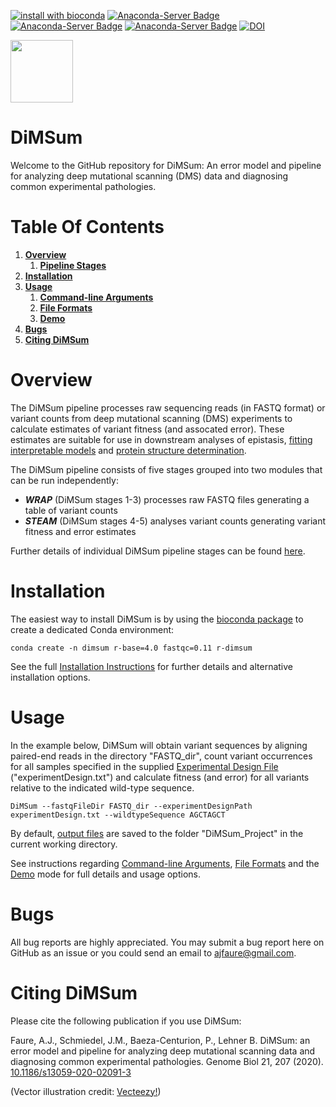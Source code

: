 [![install with bioconda](https://img.shields.io/badge/install%20with-bioconda-brightgreen.svg?style=flat)](http://bioconda.github.io/recipes/r-dimsum/README.html)
[![Anaconda-Server Badge](https://anaconda.org/bioconda/r-dimsum/badges/version.svg?branch=master&kill_cache=1)](https://anaconda.org/bioconda/r-dimsum)
[![Anaconda-Server Badge](https://anaconda.org/bioconda/r-dimsum/badges/latest_release_relative_date.svg?branch=master&kill_cache=1)](https://anaconda.org/bioconda/r-dimsum)
[![Anaconda-Server Badge](https://anaconda.org/bioconda/r-dimsum/badges/downloads.svg?branch=master&kill_cache=1)](https://anaconda.org/bioconda/r-dimsum)
[![DOI](https://zenodo.org/badge/58115412.svg?branch=master&kill_cache=1)](https://zenodo.org/badge/latestdoi/58115412)

<p align="left">
  <img src="./Dumpling.png" width="100">
</p>

# DiMSum

Welcome to the GitHub repository for DiMSum: An error model and pipeline for analyzing deep mutational scanning (DMS) data and diagnosing common experimental pathologies.

# Table Of Contents

1. **[Overview](#overview)**
   1. **[Pipeline Stages](docs/PIPELINE.md)**
1. **[Installation](#installation)**
1. **[Usage](#usage)**
   1. **[Command-line Arguments](docs/ARGUMENTS.md)**
   1. **[File Formats](docs/FILEFORMATS.md)**
   1. **[Demo](docs/DEMO.md)**
1. **[Bugs](#bugs)**
1. **[Citing DiMSum](#citing-dimsum)**

# Overview

The DiMSum pipeline processes raw sequencing reads (in FASTQ format) or variant counts from deep mutational scanning (DMS) experiments to calculate estimates of variant fitness (and assocated error). These estimates are suitable for use in downstream analyses of epistasis, [fitting interpretable models](https://github.com/lehner-lab/MoCHI) and [protein structure determination](https://github.com/lehner-lab/DMS2structure).

The DiMSum pipeline consists of five stages grouped into two modules that can be run independently:

* **_WRAP_** (DiMSum stages 1-3) processes raw FASTQ files generating a table of variant counts
* **_STEAM_** (DiMSum stages 4-5) analyses variant counts generating variant fitness and error estimates

Further details of individual DiMSum pipeline stages can be found [here](docs/PIPELINE.md).

# Installation

The easiest way to install DiMSum is by using the [bioconda package](http://bioconda.github.io/recipes/r-dimsum/README.html) to create a dedicated Conda environment:
```
conda create -n dimsum r-base=4.0 fastqc=0.11 r-dimsum
```

See the full [Installation Instructions](docs/INSTALLATION.md) for further details and alternative installation options.

# Usage

In the example below, DiMSum will obtain variant sequences by aligning paired-end reads in the directory "FASTQ_dir", count variant occurrences for all samples specified in the supplied [Experimental Design File](docs/FILEFORMATS.md#experimental-design-file) ("experimentDesign.txt") and calculate fitness (and error) for all variants relative to the indicated wild-type sequence.
```
DiMSum --fastqFileDir FASTQ_dir --experimentDesignPath experimentDesign.txt --wildtypeSequence AGCTAGCT
```
By default, [output files](docs/FILEFORMATS.md#output-files) are saved to the folder "DiMSum_Project" in the current working directory.

See instructions regarding [Command-line Arguments](docs/ARGUMENTS.md), [File Formats](docs/FILEFORMATS.md) and the [Demo](docs/DEMO.md) mode for full details and usage options.

# Bugs

All bug reports are highly appreciated. You may submit a bug report here on GitHub as an issue or you could send an email to ajfaure@gmail.com.

# Citing DiMSum

Please cite the following publication if you use DiMSum:

Faure, A.J., Schmiedel, J.M., Baeza-Centurion, P., Lehner B. DiMSum: an error model and pipeline for analyzing deep mutational scanning data and diagnosing common experimental pathologies. Genome Biol 21, 207 (2020). [10.1186/s13059-020-02091-3](https://doi.org/10.1186/s13059-020-02091-3)

(Vector illustration credit: <a href="https://www.vecteezy.com">Vecteezy!</a>)
